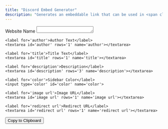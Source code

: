 ```yaml
---
title: "Discord Embed Generator"
description: "Generates an embeddable link that can be used in <span class='accent'>Discord</span>.<br>Use this tool <span class='accent'>at your own risk</span>."
---
```


<link rel='stylesheet' href='/scss/zalgo.css'>

<form>
	<label for='website'>Website Name</label>
	<textarea id='website' rows='1' name='website'></textarea>
	
	<label for='author'>Author Text</label>
	<textarea id='author' rows='1' name='author'></textarea>
	
	<label for='title'>Title Text</label>
	<textarea id='title' rows='1' name='title'></textarea>
	
	<label for='description'>Description</label>
	<textarea id='description' rows='3' name='description'></textarea>
	
	<label for='color'>Sidebar Color</label>
	<input type='color' id='color' name='color'>
	
	<label for='image url'>Image URL</label>
	<textarea id='image url' rows='1' name='image url'></textarea>
	
	<label for='redirect url'>Redirect URL</label>
	<textarea id='redirect url' rows='1' name='redirect url'></textarea>
</form>

<div style='width: 100%' class='center'>
	<button style='margin-bottom: 0' class='btn' type='button' onclick='copy()'>Copy to Clipboard</button>
</div>

<script src='/js/discord-embed.js'></script>
